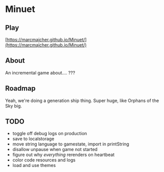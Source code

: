# Minuet 

## Play

[https://marcmajcher.github.io/Minuet/](https://marcmajcher.github.io/Minuet/)

## About

An incremental game about.... ???

## Roadmap

Yeah, we're doing a generation ship thing. Super huge, like Orphans of the Sky big.

## TODO

* toggle off debug logs on production
* save to localstorage
* move string language to gamestate, import in printString
* disallow unpause when game not started
* figure out why *everything* rerenders on heartbeat
* color code resources and logs
* load and use themes
